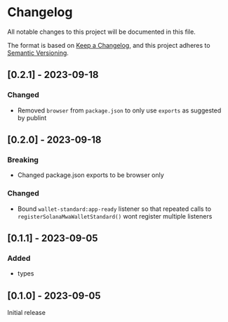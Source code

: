 # Changelog

All notable changes to this project will be documented in this file.

The format is based on [Keep a Changelog](https://keepachangelog.com/en/1.0.0/),
and this project adheres to [Semantic Versioning](https://semver.org/spec/v2.0.0.html).

## [0.2.1] - 2023-09-18

### Changed

- Removed `browser` from `package.json` to only use `exports` as suggested by publint

## [0.2.0] - 2023-09-18

### Breaking

- Changed package.json exports to be browser only

### Changed

- Bound `wallet-standard:app-ready` listener so that repeated calls to `registerSolanaMwaWalletStandard()` wont register multiple listeners

## [0.1.1] - 2023-09-05

### Added

- types

## [0.1.0] - 2023-09-05

Initial release
